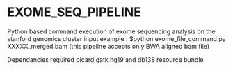 # EXOME_SEQ_PIPELINE
Python based command execution of exome sequencing analysis on the stanford genomics cluster
input example :
$python exome_file_command.py XXXXX_merged.bam (this pipeline accepts only BWA aligned bam file)

Dependancies required 
picard
gatk
hg19 and db138 resource bundle 

